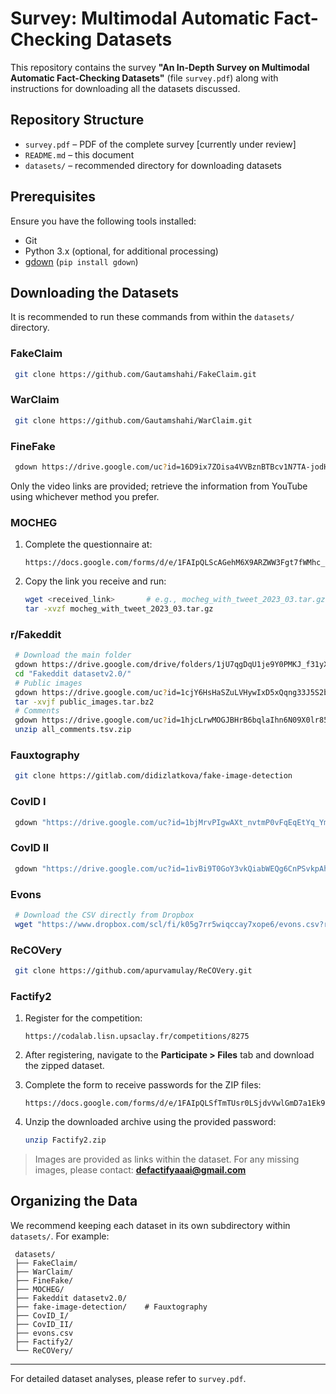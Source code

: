 # Survey: Multimodal Automatic Fact-Checking Datasets

This repository contains the survey **"An In-Depth Survey on Multimodal Automatic Fact-Checking Datasets"** (file `survey.pdf`) along with instructions for downloading all the datasets discussed.

## Repository Structure

* `survey.pdf` – PDF of the complete survey [currently under review]
* `README.md` – this document
* `datasets/` – recommended directory for downloading datasets

## Prerequisites

Ensure you have the following tools installed:

* Git
* Python 3.x (optional, for additional processing)
* [gdown](https://github.com/wkentaro/gdown) (`pip install gdown`)

## Downloading the Datasets

It is recommended to run these commands from within the `datasets/` directory.

### FakeClaim

```bash
 git clone https://github.com/Gautamshahi/FakeClaim.git
```

### WarClaim

```bash
 git clone https://github.com/Gautamshahi/WarClaim.git
```

### FineFake

```bash
 gdown https://drive.google.com/uc?id=16D9ix7ZOisa4VVBznBTBcv1N7TA-jodH
```
Only the video links are provided; retrieve the information from YouTube using whichever method you prefer.

### MOCHEG

1. Complete the questionnaire at:

   ```
   https://docs.google.com/forms/d/e/1FAIpQLScAGehM6X9ARZWW3Fgt7fWMhc_Cec6iiAAN4Rn1BHAk6KOfbw/viewform
   ```
2. Copy the link you receive and run:

   ```bash
   wget <received_link>       # e.g., mocheg_with_tweet_2023_03.tar.gz
   tar -xvzf mocheg_with_tweet_2023_03.tar.gz
   ```

### r/Fakeddit

```bash
 # Download the main folder
 gdown https://drive.google.com/drive/folders/1jU7qgDqU1je9Y0PMKJ_f31yXRo5uWGFm --folder
 cd "Fakeddit datasetv2.0/"
 # Public images
 gdown https://drive.google.com/uc?id=1cjY6HsHaSZuLVHywIxD5xQqng33J5S2b
 tar -xvjf public_images.tar.bz2
 # Comments
 gdown https://drive.google.com/uc?id=1hjcLrwMOGJBHrB6bqlaIhn6N09X0lr85
 unzip all_comments.tsv.zip
```

### Fauxtography

```bash
 git clone https://gitlab.com/didizlatkova/fake-image-detection
```

### CovID I

```bash
 gdown "https://drive.google.com/uc?id=1bjMrvPIgwAXt_nvtmP0vFqEqEtYq_YmS"
```

### CovID II

```bash
 gdown "https://drive.google.com/uc?id=1ivBi9T0GoY3vkQiabWEQg6CnPSvkpAh7"
```

### Evons

```bash
 # Download the CSV directly from Dropbox
 wget "https://www.dropbox.com/scl/fi/k05g7rr5wiqccay7xope6/evons.csv?rlkey=9riao2g3uz3aiktijfgaheplf&dl=1" -O evons.csv
```

### ReCOVery

```bash
 git clone https://github.com/apurvamulay/ReCOVery.git
```

### Factify2

1. Register for the competition:

   ```
   https://codalab.lisn.upsaclay.fr/competitions/8275
   ```
2. After registering, navigate to the **Participate > Files** tab and download the zipped dataset.
3. Complete the form to receive passwords for the ZIP files:

   ```
   https://docs.google.com/forms/d/e/1FAIpQLSfTmTUsr0LSjdvVwlGmD7a1Ek9ytIzCN8pIew1Hym0AavTbZg/viewform
   ```
4. Unzip the downloaded archive using the provided password:

   ```bash
   unzip Factify2.zip
   ```

> Images are provided as links within the dataset. For any missing images, please contact: **[defactifyaaai@gmail.com](mailto:defactifyaaai@gmail.com)**

## Organizing the Data

We recommend keeping each dataset in its own subdirectory within `datasets/`. For example:

```
 datasets/
 ├── FakeClaim/
 ├── WarClaim/
 ├── FineFake/
 ├── MOCHEG/
 ├── Fakeddit datasetv2.0/
 ├── fake-image-detection/    # Fauxtography
 ├── CovID_I/
 ├── CovID_II/
 ├── evons.csv
 ├── Factify2/
 └── ReCOVery/
```

---

For detailed dataset analyses, please refer to `survey.pdf`.
